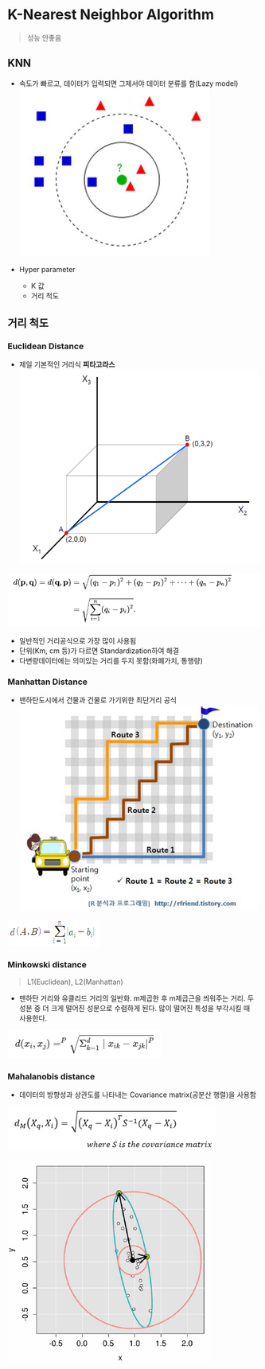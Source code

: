 # K-Nearest Neighbor Algorithm
> 성능 안좋음

## KNN
- 속도가 빠르고, 데이터가 입력되면 그제서야 데이터 분류를 함(Lazy model)  
![KNN](../../img/KNN_1.png)

- Hyper parameter
    - K 값
    - 거리 척도

## 거리 척도

### Euclidean Distance
- 제일 기본적인 거리식 **피타고라스**
![Euclidean Distance](../../img/KNN_4.png)

![Euclidean Distance](../../img/KNN_2.png)

- 일반적인 거리공식으로 가장 많이 사용됨
- 단위(Km, cm 등)가 다르면 Standardization하여 해결
- 다변량데이터에는 의미있는 거리를 두지 못함(화폐가치, 통행량)


### Manhattan Distance
- 맨하탄도시에서 건물과 건물로 가기위한 최단거리 공식
![Manhattan Distance](../../img/KNN_3.png)

![Manhattan Distance](../../img/KNN_7.png)

### Minkowski distance
> L1(Euclidean), L2(Manhattan)

- 맨하탄 거리와 유클리드 거리의 일반화. m제곱한 후 m제곱근을 씌워주는 거리. 두 성분 중 더 크게 떨어진 성분으로 수렴하게 된다. 많이 떨어진 특성을 부각시킬 때 사용한다.


![Minkowski Distance](../../img/KNN_8.png)

### Mahalanobis distance
- 데이터의 방향성과 상관도를 나타내는 Covariance matrix(공분산 행렬)을 사용함

![Mahalanobis distance](../../img/KNN_5.png)

![Mahalanobis distance](../../img/KNN_6.png)

